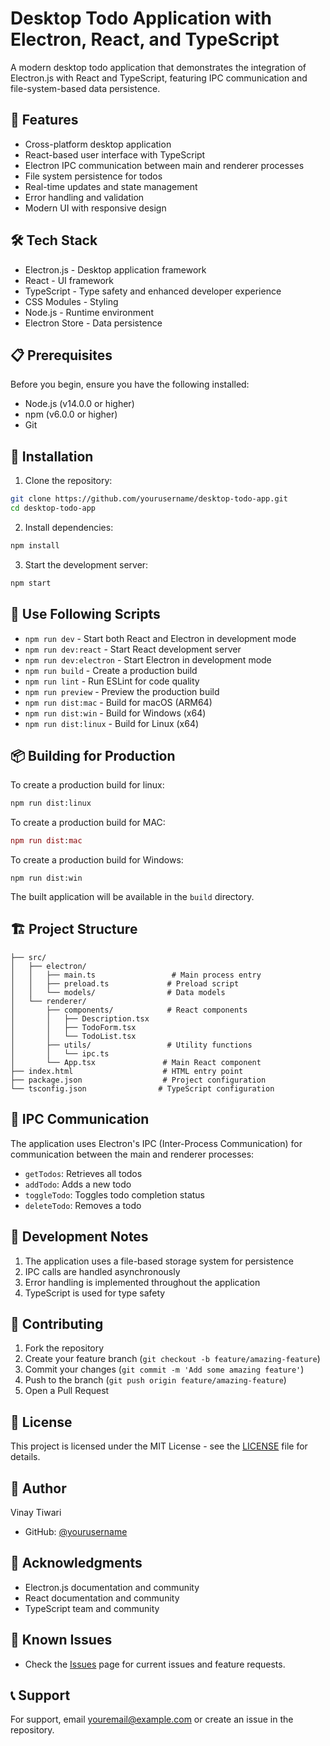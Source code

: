 # Desktop Todo Application with Electron, React, and TypeScript

A modern desktop todo application that demonstrates the integration of Electron.js with React and TypeScript, featuring IPC communication and file-system-based data persistence.

## 🚀 Features

- Cross-platform desktop application
- React-based user interface with TypeScript
- Electron IPC communication between main and renderer processes
- File system persistence for todos
- Real-time updates and state management
- Error handling and validation
- Modern UI with responsive design

## 🛠️ Tech Stack

- Electron.js - Desktop application framework
- React - UI framework
- TypeScript - Type safety and enhanced developer experience
- CSS Modules - Styling
- Node.js - Runtime environment
- Electron Store - Data persistence

## 📋 Prerequisites

Before you begin, ensure you have the following installed:

- Node.js (v14.0.0 or higher)
- npm (v6.0.0 or higher)
- Git

## 🔧 Installation

1. Clone the repository:

```bash
git clone https://github.com/yourusername/desktop-todo-app.git
cd desktop-todo-app
```

2. Install dependencies:

```bash
npm install
```

3. Start the development server:

```bash
npm start
```

## 📜 Use Following Scripts

- `npm run dev` - Start both React and Electron in development mode
- `npm run dev:react` - Start React development server
- `npm run dev:electron` - Start Electron in development mode
- `npm run build` - Create a production build
- `npm run lint` - Run ESLint for code quality
- `npm run preview` - Preview the production build
- `npm run dist:mac` - Build for macOS (ARM64)
- `npm run dist:win` - Build for Windows (x64)
- `npm run dist:linux` - Build for Linux (x64)

## 📦 Building for Production

To create a production build for linux:

```bash
npm run dist:linux
```
To create a production build for MAC:

```mac
npm run dist:mac
```
To create a production build for Windows:

```win
npm run dist:win
```

The built application will be available in the `build` directory.

## 🏗️ Project Structure

```
├── src/
│   ├── electron/
│   │   ├── main.ts                 # Main process entry
│   │   ├── preload.ts             # Preload script
│   │   └── models/                # Data models
│   └── renderer/
│       ├── components/            # React components
│       │   ├── Description.tsx
│       │   ├── TodoForm.tsx
│       │   └── TodoList.tsx
│       ├── utils/                 # Utility functions
│       │   └── ipc.ts
│       └── App.tsx               # Main React component
├── index.html                    # HTML entry point
├── package.json                  # Project configuration
└── tsconfig.json                # TypeScript configuration
```

## 🔄 IPC Communication

The application uses Electron's IPC (Inter-Process Communication) for communication between the main and renderer processes:

- `getTodos`: Retrieves all todos
- `addTodo`: Adds a new todo
- `toggleTodo`: Toggles todo completion status
- `deleteTodo`: Removes a todo

## 📝 Development Notes

1. The application uses a file-based storage system for persistence
2. IPC calls are handled asynchronously
3. Error handling is implemented throughout the application
4. TypeScript is used for type safety

## 🤝 Contributing

1. Fork the repository
2. Create your feature branch (`git checkout -b feature/amazing-feature`)
3. Commit your changes (`git commit -m 'Add some amazing feature'`)
4. Push to the branch (`git push origin feature/amazing-feature`)
5. Open a Pull Request

## 📄 License

This project is licensed under the MIT License - see the [LICENSE](LICENSE) file for details.

## 👤 Author

Vinay Tiwari

- GitHub: [@yourusername](https://github.com/yourusername)

## 🙏 Acknowledgments

- Electron.js documentation and community
- React documentation and community
- TypeScript team and community

## 🐛 Known Issues

- Check the [Issues](https://github.com/yourusername/desktop-todo-app/issues) page for current issues and feature requests.

## 📞 Support

For support, email youremail@example.com or create an issue in the repository.
````
